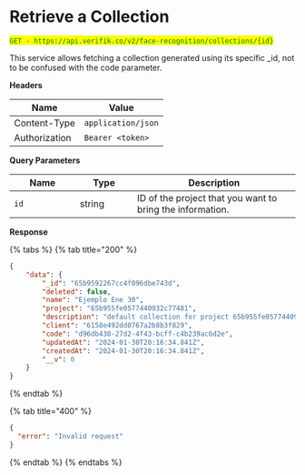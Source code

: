 # Retrieve a Collection

<mark style="color:green;">`GET - https://api.verifik.co/v2/face-recognition/collections/{id}`</mark>

This service allows fetching a collection generated using its specific \_id, not to be confused with the code parameter.

**Headers**

| Name          | Value              |
| ------------- | ------------------ |
| Content-Type  | `application/json` |
| Authorization | `Bearer <token>`   |

**Query Parameters**

<table><thead><tr><th width="100">Name</th><th width="85">Type</th><th>Description</th></tr></thead><tbody><tr><td><code>id</code></td><td>string</td><td>ID of the project that you want to bring the information.</td></tr></tbody></table>

**Response**

{% tabs %}
{% tab title="200" %}

```json
{
    "data": {
        "_id": "65b9592267cc4f096dbe743d",
        "deleted": false,
        "name": "Ejemplo Ene 30",
        "project": "65b955fe0577440932c77481",
        "description": "default collection for project 65b955fe0577440932c77481",
        "client": "6158e492dd0767a2b8b3f829",
        "code": "d96db430-27d2-4f43-bcff-c4b239ac6d2e",
        "updatedAt": "2024-01-30T20:16:34.841Z",
        "createdAt": "2024-01-30T20:16:34.841Z",
        "__v": 0
    }
}
```

{% endtab %}

{% tab title="400" %}

```json
{
  "error": "Invalid request"
}
```

{% endtab %}
{% endtabs %}

